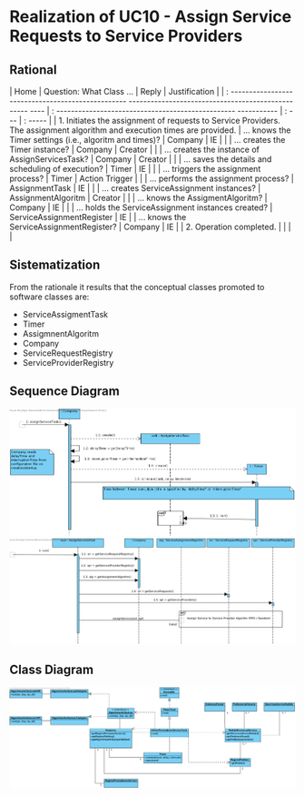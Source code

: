 # Realization of UC10 - Assign Service Requests to Service Providers

## Rational

| Home                                                                                                                     | Question: What Class ...                                        | Reply                      | Justification  |
| : ------------------------------------------------- -------------------------------------------------- ----              | : ------------------------------------------------- ----------- | : ---     | : -----        |
| 1. Initiates the assignment of requests to Service Providers. The assignment algorithm and execution times are provided. | ... knows the Timer settings (i.e., algoritm and times)?        | Company                         | IE             |
|                                                                                                                          | ... creates the Timer instance?                                 | Company                           | Creator        |
|                                                                                                                          | ... creates the instance of AssignServicesTask?                 | Company                     | Creator        |
|                                                                                                                          | ... saves the details and scheduling of execution?              | Timer                             | IE             |
|                                                                                                                          | ... triggers the assignment process?                            | Timer                        | Action Trigger |
|                                                                                                                          | ... performs the assignment process?                            | AssignmentTask               | IE             |
|                                                                                                                          | ... creates ServiceAssignment instances?                        | AssignmentAlgoritm      | Creator        |
|                                                                                                                          | ... knows the AssigmentAlgoritm?                                | Company                   | IE             |
|                                                                                                                          | ... holds the ServiceAssignment instances created?              | ServiceAssignmentRegister | IE
|                                                                                                                          | ... knows the ServiceAssignmentRegister?                        | Company                   | IE             |
| 2. Operation completed.                                                                                                  |                                                                 |           |                |

## Sistematization ##

From the rationale it results that the conceptual classes promoted to software classes are:

* ServiceAssigmentTask
* Timer
* AssigmnentAlgoritm
* Company
* ServiceRequestRegistry
* ServiceProviderRegistry


##	Sequence Diagram

![SD_UC10.png](SD_UC10.png)
![SD_UC10_gate.png](SD_UC10_gate.png)

##	Class Diagram

![CD_UC10.png](CD_UC10.png)
